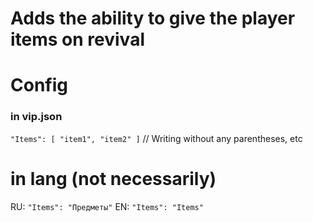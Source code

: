 # Adds the ability to give the player items on revival

# Config

### in vip.json
`"Items": [ "item1", "item2" ]` // Writing without any parentheses, etc

# in lang (not necessarily)

RU: `"Items": "Предметы"`
EN: `"Items": "Items"`